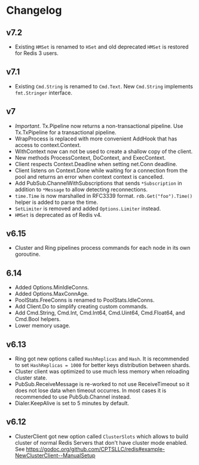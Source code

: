 # Changelog

## v7.2

- Existing `HMSet` is renamed to `HSet` and old deprecated `HMSet` is restored for Redis 3 users.

## v7.1

- Existing `Cmd.String` is renamed to `Cmd.Text`. New `Cmd.String` implements `fmt.Stringer` interface.

## v7

- *Important*. Tx.Pipeline now returns a non-transactional pipeline. Use Tx.TxPipeline for a transactional pipeline.
- WrapProcess is replaced with more convenient AddHook that has access to context.Context.
- WithContext now can not be used to create a shallow copy of the client.
- New methods ProcessContext, DoContext, and ExecContext.
- Client respects Context.Deadline when setting net.Conn deadline.
- Client listens on Context.Done while waiting for a connection from the pool and returns an error when context context is cancelled.
- Add PubSub.ChannelWithSubscriptions that sends `*Subscription` in addition to `*Message` to allow detecting reconnections.
- `time.Time` is now marshalled in RFC3339 format. `rdb.Get("foo").Time()` helper is added to parse the time.
- `SetLimiter` is removed and added `Options.Limiter` instead.
- `HMSet` is deprecated as of Redis v4.

## v6.15

- Cluster and Ring pipelines process commands for each node in its own goroutine.

## 6.14

- Added Options.MinIdleConns.
- Added Options.MaxConnAge.
- PoolStats.FreeConns is renamed to PoolStats.IdleConns.
- Add Client.Do to simplify creating custom commands.
- Add Cmd.String, Cmd.Int, Cmd.Int64, Cmd.Uint64, Cmd.Float64, and Cmd.Bool helpers.
- Lower memory usage.

## v6.13

- Ring got new options called `HashReplicas` and `Hash`. It is recommended to set `HashReplicas = 1000` for better keys distribution between shards.
- Cluster client was optimized to use much less memory when reloading cluster state.
- PubSub.ReceiveMessage is re-worked to not use ReceiveTimeout so it does not lose data when timeout occurres. In most cases it is recommended to use PubSub.Channel instead.
- Dialer.KeepAlive is set to 5 minutes by default.

## v6.12

- ClusterClient got new option called `ClusterSlots` which allows to build cluster of normal Redis Servers that don't have cluster mode enabled. See https://godoc.org/github.com/CPTSLLC/redis#example-NewClusterClient--ManualSetup
